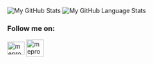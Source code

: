 ![My GitHub Stats](https://github-readme-stats.vercel.app/api/?username=mepromee&count_private=true&theme=tokyonight&showicons=true)
![My GitHub Language Stats](https://github-readme-stats.vercel.app/api/top-langs/?username=mepromee&langs_count=5&theme=tokyonight)

<h3 align="left">Follow me on:</h3>

<p align="left">
<a href="https://linkedin.com/in/mepromee" target="blank"><img align="center" src="https://raw.githubusercontent.com/rahuldkjain/github-profile-readme-generator/master/src/images/icons/Social/linked-in-alt.svg" alt="mepromee" height="30" width="40" /></a>
<a href="https://leetcode.com/mepromee" target="blank"><img align="center" src="https://upload.wikimedia.org/wikipedia/commons/0/0a/LeetCode_Logo_black_with_text.svg" alt="mepromee" height="40" width="40" /></a>

</p>
